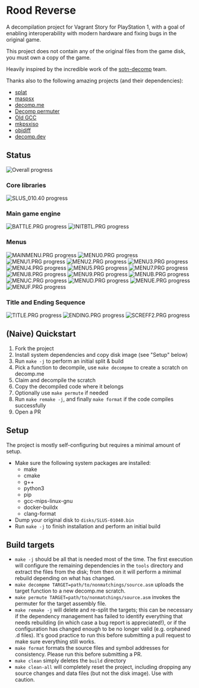 # Rood Reverse

A decompilation project for Vagrant Story for PlayStation 1, with a goal of enabling interoperability with modern hardware and fixing bugs in the original game.

This project does not contain any of the original files from the game disk, you must own a copy of the game.

Heavily inspired by the incredible work of the [sotn-decomp](https://github.com/Xeeynamo/sotn-decomp) team.

Thanks also to the following amazing projects (and their dependencies):
- [splat](https://github.com/ethteck/splat)
- [maspsx](https://github.com/mkst/maspsx)
- [decomp.me](https://github.com/decompme/decomp.me)
- [Decomp permuter](https://github.com/simonlindholm/decomp-permuter)
- [Old GCC](https://github.com/decompals/old-gcc)
- [mkpsxiso](https://github.com/Lameguy64/mkpsxiso)
- [objdiff](https://github.com/encounter/objdiff)
- [decomp.dev](https://decomp.dev/)

## Status

![Overall progress](https://decomp.dev/ser-pounce/rood-reverse.svg?mode=shield&label=Overall+progress)

### Core libraries
![SLUS_010.40 progress](https://decomp.dev/ser-pounce/rood-reverse.svg?mode=shield&category=SLUS_010.40)

### Main game engine
![BATTLE.PRG progress](https://decomp.dev/ser-pounce/rood-reverse.svg?mode=shield&category=BATTLE.PRG)
![INITBTL.PRG progress](https://decomp.dev/ser-pounce/rood-reverse.svg?mode=shield&category=INITBTL.PRG)

### Menus
![MAINMENU.PRG progress](https://decomp.dev/ser-pounce/rood-reverse.svg?mode=shield&category=MAINMENU.PRG)
![MENU0.PRG progress](https://decomp.dev/ser-pounce/rood-reverse.svg?mode=shield&category=MENU0.PRG)
![MENU1.PRG progress](https://decomp.dev/ser-pounce/rood-reverse.svg?mode=shield&category=MENU1.PRG&color=%2332a934)
![MENU2.PRG progress](https://decomp.dev/ser-pounce/rood-reverse.svg?mode=shield&category=MENU2.PRG&color=%2332a934)
![MENU3.PRG progress](https://decomp.dev/ser-pounce/rood-reverse.svg?mode=shield&category=MENU3.PRG)
![MENU4.PRG progress](https://decomp.dev/ser-pounce/rood-reverse.svg?mode=shield&category=MENU4.PRG)
![MENU5.PRG progress](https://decomp.dev/ser-pounce/rood-reverse.svg?mode=shield&category=MENU5.PRG)
![MENU7.PRG progress](https://decomp.dev/ser-pounce/rood-reverse.svg?mode=shield&category=MENU7.PRG)
![MENU8.PRG progress](https://decomp.dev/ser-pounce/rood-reverse.svg?mode=shield&category=MENU8.PRG)
![MENU9.PRG progress](https://decomp.dev/ser-pounce/rood-reverse.svg?mode=shield&category=MENU9.PRG)
![MENUB.PRG progress](https://decomp.dev/ser-pounce/rood-reverse.svg?mode=shield&category=MENUB.PRG)
![MENUC.PRG progress](https://decomp.dev/ser-pounce/rood-reverse.svg?mode=shield&category=MENUC.PRG)
![MENUD.PRG progress](https://decomp.dev/ser-pounce/rood-reverse.svg?mode=shield&category=MENUD.PRG)
![MENUE.PRG progress](https://decomp.dev/ser-pounce/rood-reverse.svg?mode=shield&category=MENUE.PRG&color=%2332a934)
![MENUF.PRG progress](https://decomp.dev/ser-pounce/rood-reverse.svg?mode=shield&category=MENUF.PRG)

### Title and Ending Sequence
![TITLE.PRG progress](https://decomp.dev/ser-pounce/rood-reverse.svg?mode=shield&category=TITLE.PRG)
![ENDING.PRG progress](https://decomp.dev/ser-pounce/rood-reverse.svg?mode=shield&category=ENDING.PRG)
![SCREFF2.PRG progress](https://decomp.dev/ser-pounce/rood-reverse.svg?mode=shield&category=SCREFF2.PRG)

## (Naive) Quickstart
1. Fork the project
2. Install system dependencies and copy disk image (see "Setup" below)
3. Run `make -j` to perform an initial split & build
4. Pick a function to decompile, use `make decompme` to create a scratch on decomp.me
5. Claim and decompile the scratch
6. Copy the decompiled code where it belongs 
7. Optionally use `make permute` if needed
8. Run `make remake -j`, and finally `make format` if the code compiles successfully
9. Open a PR

## Setup
The project is mostly self-configuring but requires a minimal amount of setup.
- Make sure the following system packages are installed:
    - make
    - cmake
    - g++
    - python3
    - pip
    - gcc-mips-linux-gnu
    - docker-buildx
    - clang-format
- Dump your original disk to `disks/SLUS-01040.bin`
- Run `make -j` to finish installation and perform an initial build

## Build targets
- `make -j` should be all that is needed most of the time. The first execution will configure the remaining dependencies in the `tools` directory and extract the files from the disk; from then on it will perform a minimal rebuild depending on what has changed. 
- `make decompme TARGET=path/to/nonmatchings/source.asm` uploads the target function to a new decomp.me scratch.
- `make permute TARGET=path/to/nonmatchings/source.asm` invokes the permuter for the target assembly file. 
- `make remake -j` will delete and re-split the targets; this can be necessary if the dependency management has failed to identify everything that needs rebuilding (in which case a bug report is appreciated!), or if the configuration has changed enough to be no longer valid (e.g. orphaned .d files). It's good practice to run this before submitting a pull request to make sure everything still works.
- `make format` formats the source files and symbol addresses for consistency. Please run this before submitting a PR.
- `make clean` simply deletes the `build` directory
- `make clean-all` will completely reset the project, including dropping any source changes and data files (but not the disk image). Use with caution.
